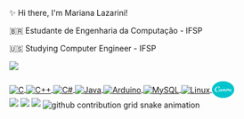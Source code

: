 ✨ Hi there, I'm Mariana Lazarini!

🇧🇷 Estudante de Engenharia da Computação - IFSP

🇺🇸 Studying Computer Engineer - IFSP

<div>
  <a href="https://MarianaLazarini">
    <picture>
  <source
    srcset="https://github-readme-stats.vercel.app/api?username=MarianaLazarini&show_icons=true&theme=dracula"
    media="(prefers-color-scheme: dark)"
  />
  <source
    srcset="https://github-readme-stats.vercel.app/api?username=MarianaLazarini&show_icons=true"
    media="(prefers-color-scheme: light), (prefers-color-scheme: no-preference)"
  />
  <img src="https://github-readme-stats.vercel.app/api?username=anuraghazra&show_icons=true" />
</picture>
</div>

  <div style="display: inline_block"><br>
  <img align="center" alt="C" height="30" width="40" src="https://cdn.jsdelivr.net/gh/devicons/devicon/icons/c/c-original.svg">
  <img align="center" alt="C++" height="30" width="40" src="https://cdn.jsdelivr.net/gh/devicons/devicon/icons/cplusplus/cplusplus-original.svg">
  <img align="center" alt="C#" height="30" width="40" src="https://cdn.jsdelivr.net/gh/devicons/devicon/icons/csharp/csharp-original.svg">
  <img align="center" alt="Java" height="30" width="40" src="https://cdn.jsdelivr.net/gh/devicons/devicon/icons/java/java-original.svg">
  <img align="center" alt="Arduino" height="30" width="40" src='https://cdn.jsdelivr.net/gh/devicons/devicon/icons/arduino/arduino-original.svg'>
  <img align="center" alt="MySQL" height="30" width="40" src='https://cdn.jsdelivr.net/gh/devicons/devicon/icons/mysql/mysql-original.svg'>
  <img align="center" alt="Linux" height="30" width="40" src='https://cdn.jsdelivr.net/gh/devicons/devicon/icons/linux/linux-original.svg'>
    
  <img align="center" alt="Canva Icon" height="30" width="40" src="https://raw.githubusercontent.com/devicons/devicon/master/icons/canva/canva-original.svg">
</div>
  
 
<div> 
  <a href="https://www.linkedin.com/in/mariana-lazarini-01347222a/?originalSubdomain=br" target="_blank"><img src="https://img.shields.io/badge/LinkedIn-0077B5?style=for-the-badge&logo=linkedin&logoColor=white" target="_blank"></a>
      <a href="https://www.instagram.com/marianalazarini_/" target="_blank"><img src="https://img.shields.io/badge/Instagram-E4405F?style=for-the-badge&logo=instagram&logoColor=white" target="_blank"></a>
    <a href="marisolazarini@gmail.com"><img src="https://img.shields.io/badge/Gmail-D14836?style=for-the-badge&logo=gmail&logoColor=white"></a>


<picture align="center">
  <source media="(prefers-color-scheme: dark)" srcset="https://raw.githubusercontent.com/MarianaLazarini/MarianaLazarini/output/github-contribution-grid-snake-dark.svg">
  <source media="(prefers-color-scheme: light)" srcset="https://raw.githubusercontent.com/MarianaLazarini/MarianaLazarini/output/github-contribution-grid-snake-dark.svg">
  <img align="center" alt="github contribution grid snake animation" src="https://raw.githubusercontent.com/mari4souza/MarianaLazarini/output/github-contribution-grid-snake.svg">
</picture>
